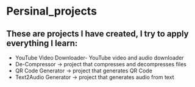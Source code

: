 # Persinal_projects

##  These are projects I have created, I try to apply everything I learn:

- YouTube Video Downloader- YouTube video and audio downloader 
- De-Compressor -> project that compresses and decompresses files
- QR Code Generator -> project that generates QR Code
- Text2Audio Generator -> project that generates audio from text
